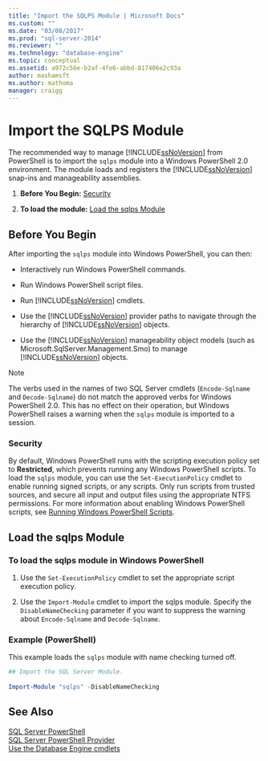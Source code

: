 ```yaml
---
title: "Import the SQLPS Module | Microsoft Docs"
ms.custom: ""
ms.date: "03/08/2017"
ms.prod: "sql-server-2014"
ms.reviewer: ""
ms.technology: "database-engine"
ms.topic: conceptual
ms.assetid: a972c56e-b2af-4fe6-abbd-817406e2c93a
author: mashamsft
ms.author: mathoma
manager: craigg
---
```

# Import the SQLPS Module
  The recommended way to manage [!INCLUDE[ssNoVersion](../includes/ssnoversion-md.md)] from PowerShell is to import the `sqlps` module into a Windows PowerShell 2.0 environment. The module loads and registers the [!INCLUDE[ssNoVersion](../includes/ssnoversion-md.md)] snap-ins and manageability assemblies.  
  
1.  **Before You Begin:**  [Security](#Security)  
  
2.  **To load the module:**  [Load the sqlps Module](#LoadSqlps)  
  
## Before You Begin  
 After importing the `sqlps` module into Windows PowerShell, you can then:  
  
-   Interactively run Windows PowerShell commands.  
  
-   Run Windows PowerShell script files.  
  
-   Run [!INCLUDE[ssNoVersion](../includes/ssnoversion-md.md)] cmdlets.  
  
-   Use the [!INCLUDE[ssNoVersion](../includes/ssnoversion-md.md)] provider paths to navigate through the hierarchy of [!INCLUDE[ssNoVersion](../includes/ssnoversion-md.md)] objects.  
  
-   Use the [!INCLUDE[ssNoVersion](../includes/ssnoversion-md.md)] manageability object models (such as Microsoft.SqlServer.Management.Smo) to manage [!INCLUDE[ssNoVersion](../includes/ssnoversion-md.md)] objects.  
  
> [!NOTE]  
>  The verbs used in the names of two SQL Server cmdlets (`Encode-Sqlname` and `Decode-Sqlname`) do not match the approved verbs for Windows PowerShell 2.0. This has no effect on their operation, but Windows PowerShell raises a warning when the `sqlps` module is imported to a session.  
  
###  <a name="Security"></a> Security  
 By default, Windows PowerShell runs with the scripting execution policy set to **Restricted**, which prevents running any Windows PowerShell scripts. To load the `sqlps` module, you can use the `Set-ExecutionPolicy` cmdlet to enable running signed scripts, or any scripts. Only run scripts from trusted sources, and secure all input and output files using the appropriate NTFS permissions. For more information about enabling Windows PowerShell scripts, see [Running Windows PowerShell Scripts](https://docs.microsoft.com/powershell/scripting/getting-started/starting-windows-powershell?view=powershell-6#how-to-enable-windows-powershell-ise-on-earlier-releases-of-windows).  
  
##  <a name="LoadSqlps"></a> Load the sqlps Module  

### To load the sqlps module in Windows PowerShell
  
1.  Use the `Set-ExecutionPolicy` cmdlet to set the appropriate script execution policy.  
  
2.  Use the `Import-Module` cmdlet to import the sqlps module. Specify the `DisableNameChecking` parameter if you want to suppress the warning about `Encode-Sqlname` and `Decode-Sqlname`.  
  
### Example (PowerShell)  
 This example loads the `sqlps` module with name checking turned off.  
  
```powershell
## Import the SQL Server Module.  
  
Import-Module "sqlps" -DisableNameChecking  
```  

## See Also  
 [SQL Server PowerShell](../powershell/sql-server-powershell.md)   
 [SQL Server PowerShell Provider](../powershell/sql-server-powershell-provider.md)   
 [Use the Database Engine cmdlets](../../2014/database-engine/use-the-database-engine-cmdlets.md)  

